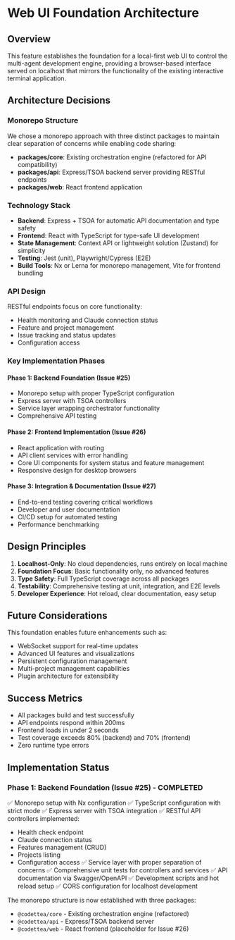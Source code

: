 # Web UI Foundation Architecture

## Overview
This feature establishes the foundation for a local-first web UI to control the multi-agent development engine, providing a browser-based interface served on localhost that mirrors the functionality of the existing interactive terminal application.

## Architecture Decisions

### Monorepo Structure
We chose a monorepo approach with three distinct packages to maintain clear separation of concerns while enabling code sharing:
- **packages/core**: Existing orchestration engine (refactored for API compatibility)
- **packages/api**: Express/TSOA backend server providing RESTful endpoints
- **packages/web**: React frontend application

### Technology Stack
- **Backend**: Express + TSOA for automatic API documentation and type safety
- **Frontend**: React with TypeScript for type-safe UI development
- **State Management**: Context API or lightweight solution (Zustand) for simplicity
- **Testing**: Jest (unit), Playwright/Cypress (E2E)
- **Build Tools**: Nx or Lerna for monorepo management, Vite for frontend bundling

### API Design
RESTful endpoints focus on core functionality:
- Health monitoring and Claude connection status
- Feature and project management
- Issue tracking and status updates
- Configuration access

### Key Implementation Phases

#### Phase 1: Backend Foundation (Issue #25)
- Monorepo setup with proper TypeScript configuration
- Express server with TSOA controllers
- Service layer wrapping orchestrator functionality
- Comprehensive API testing

#### Phase 2: Frontend Implementation (Issue #26)
- React application with routing
- API client services with error handling
- Core UI components for system status and feature management
- Responsive design for desktop browsers

#### Phase 3: Integration & Documentation (Issue #27)
- End-to-end testing covering critical workflows
- Developer and user documentation
- CI/CD setup for automated testing
- Performance benchmarking

## Design Principles
1. **Localhost-Only**: No cloud dependencies, runs entirely on local machine
2. **Foundation Focus**: Basic functionality only, no advanced features
3. **Type Safety**: Full TypeScript coverage across all packages
4. **Testability**: Comprehensive testing at unit, integration, and E2E levels
5. **Developer Experience**: Hot reload, clear documentation, easy setup

## Future Considerations
This foundation enables future enhancements such as:
- WebSocket support for real-time updates
- Advanced UI features and visualizations
- Persistent configuration management
- Multi-project management capabilities
- Plugin architecture for extensibility

## Success Metrics
- All packages build and test successfully
- API endpoints respond within 200ms
- Frontend loads in under 2 seconds
- Test coverage exceeds 80% (backend) and 70% (frontend)
- Zero runtime type errors

## Implementation Status

### Phase 1: Backend Foundation (Issue #25) - COMPLETED
✅ Monorepo setup with Nx configuration
✅ TypeScript configuration with strict mode
✅ Express server with TSOA integration
✅ RESTful API controllers implemented:
  - Health check endpoint
  - Claude connection status
  - Features management (CRUD)
  - Projects listing
  - Configuration access
✅ Service layer with proper separation of concerns
✅ Comprehensive unit tests for controllers and services
✅ API documentation via Swagger/OpenAPI
✅ Development scripts and hot reload setup
✅ CORS configuration for localhost development

The monorepo structure is now established with three packages:
- `@codettea/core` - Existing orchestration engine (refactored)
- `@codettea/api` - Express/TSOA backend server
- `@codettea/web` - React frontend (placeholder for Issue #26)